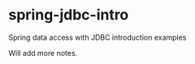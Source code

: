 spring-jdbc-intro
=================

Spring data access with JDBC introduction examples

Will add more notes.